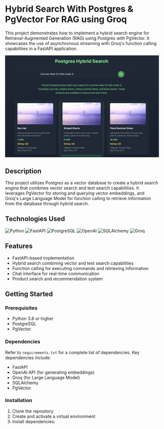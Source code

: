 # Hybrid Search With Postgres & PgVector For RAG using Groq

This project demonstrates how to implement a hybrid search engine for Retrieval-Augmented Generation (RAG) using Postgres with PgVector. It showcases the use of asynchronous streaming with Groq's function calling capabilities in a FastAPI application.

![Postgres as a vector Database | Implementing Hybrid search with Postgres for RAG Using Groq.](./demo.png?raw=true "Demo")

## Description

This project utilizes Postgres as a vector database to create a hybrid search engine that combines vector search and text search capabilities. It leverages PgVector for storing and querying vector embeddings, and Groq's Large Language Model for function calling to retrieve information from the database through hybrid search.

## Technologies Used

![Python](https://img.shields.io/badge/python-3670A0?style=for-the-badge&logo=python&logoColor=ffdd54)
![FastAPI](https://img.shields.io/badge/FastAPI-005571?style=for-the-badge&logo=fastapi)
![PostgreSQL](https://img.shields.io/badge/PostgreSQL-316192?style=for-the-badge&logo=postgresql&logoColor=white)
![OpenAI](https://img.shields.io/badge/OpenAI-412991?style=for-the-badge&logo=openai&logoColor=white)
![SQLAlchemy](https://img.shields.io/badge/SQLAlchemy-CC2927?style=for-the-badge&logo=sqlalchemy&logoColor=white)
![Groq](https://img.shields.io/badge/Groq-00ADD8?style=for-the-badge&logo=groq&logoColor=white)

## Features

- FastAPI-based implementation
- Hybrid search combining vector and text search capabilities
- Function calling for executing commands and retrieving information
- Chat interface for real-time communication
- Product search and recommendation system

## Getting Started

### Prerequisites

- Python 3.8 or higher
- PostgreSQL
- PgVector

### Dependencies

Refer to `requirements.txt` for a complete list of dependencies. Key dependencies include:

- FastAPI
- OpenAI API (for generating embeddings)
- Groq (for Large Language Model)
- SQLAlchemy
- PgVector

### Installation

1. Clone the repository
2. Create and activate a virtual environment
3. Install dependencies: